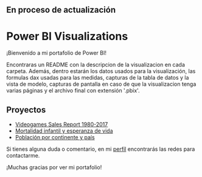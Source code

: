 ## En proceso de actualización

# Power BI Visualizations

¡Bienvenido a mi portafolio de Power BI!

Encontraras un README con la descripcion de la visualizacion en cada carpeta. Además, dentro estarán los datos usados para la visualización, las formulas dax usadas para las medidas, capturas de la tabla de datos y la vista de modelo, capturas de pantalla en caso de que la visualizacion tenga varias páginas y el archivo final con extensión '.pbix'.
  
## Proyectos

- [Videogames Sales Report 1980-2017](DataVizPortfolio/PowerBI/Reporte_de_Ventas_de_Videojuegos_1980-2017)
- [Mortalidad infantil y esperanza de vida](DataVizPortfolio/PowerBI/Mortalidad_infantil_y_esperanza_de_vida)
- [Población por continente y país](DataVizPortfolio/PowerBI/Población_por_continente_y_país)


Si tienes alguna duda o comentario, en mi [perfíl](https://github.com/RoderickGamer) encontrarás las redes para contactarme.

¡Muchas gracias por ver mi portafolio!
